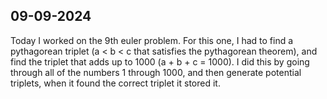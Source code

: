 ## 09-09-2024

Today I worked on the 9th euler problem. For this one, I had to find a pythagorean triplet (a < b < c that satisfies
the pythagorean theorem), and find the triplet that adds up to 1000 (a + b + c = 1000). I did this by going through all
of the numbers 1 through 1000, and then generate potential triplets, when it found the correct triplet it stored it.